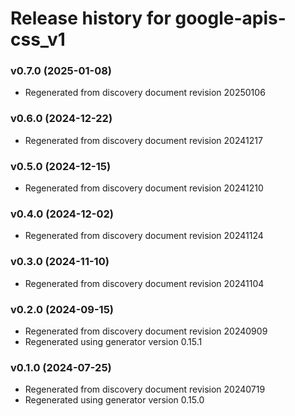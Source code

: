 # Release history for google-apis-css_v1

### v0.7.0 (2025-01-08)

* Regenerated from discovery document revision 20250106

### v0.6.0 (2024-12-22)

* Regenerated from discovery document revision 20241217

### v0.5.0 (2024-12-15)

* Regenerated from discovery document revision 20241210

### v0.4.0 (2024-12-02)

* Regenerated from discovery document revision 20241124

### v0.3.0 (2024-11-10)

* Regenerated from discovery document revision 20241104

### v0.2.0 (2024-09-15)

* Regenerated from discovery document revision 20240909
* Regenerated using generator version 0.15.1

### v0.1.0 (2024-07-25)

* Regenerated from discovery document revision 20240719
* Regenerated using generator version 0.15.0

